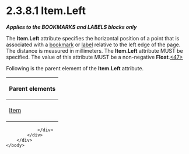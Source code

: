 <html dir="LTR" xmlns:mshelp="http://msdn.microsoft.com/mshelp" xmlns:ddue="http://ddue.schemas.microsoft.com/authoring/2003/5" xmlns:xlink="http://www.w3.org/1999/xlink" xmlns:tool="http://www.microsoft.com/tooltip">
    <head>
        <meta http-equiv="Content-Type" content="text/html; CHARSET=utf-8"></meta>
        <meta name="save" content="history"></meta>
        <title>2.3.8.1 Item.Left</title>
        <xml>
            <mshelp:toctitle title="2.3.8.1 Item.Left"></mshelp:toctitle>
            <mshelp:rltitle title="[MS-RGDI]: Item.Left"></mshelp:rltitle>
            <mshelp:keyword index="A" term="b2c4c083-0210-4777-b403-fbf968947153"></mshelp:keyword>
            <mshelp:attr name="DCSext.ContentType" value="open specification"></mshelp:attr>
            <mshelp:attr name="AssetID" value="b2c4c083-0210-4777-b403-fbf968947153"></mshelp:attr>
            <mshelp:attr name="TopicType" value="kbRef"></mshelp:attr>
            <mshelp:attr name="DCSext.Title" value="[MS-RGDI]: Item.Left" />
        </xml>
    </head>
    <body>
        <div id="header">
            <h1 class="heading">2.3.8.1 Item.Left</h1>
        </div>
        <div id="mainSection">
            <div id="mainBody">
                <div id="allHistory" class="saveHistory"></div>
                <div id="sectionSection0" class="section" name="collapseableSection">
                    

<p><b><i>Applies to the BOOKMARKS and LABELS blocks only</i></b></p>

<p>The <b>Item.Left</b> attribute specifies the horizontal
position of a point that is associated with a <a href="557e6223-9107-4be3-9f7c-b83beb5d16fc.md#gt_42f9c2f4-8a4b-4d64-a0e1-fc071debdf4c">bookmark</a> or <a href="557e6223-9107-4be3-9f7c-b83beb5d16fc.md#gt_4c56ea75-c676-4525-b131-71d71c3de91a">label</a> relative to the left
edge of the page. The distance is measured in millimeters. The <b>Item.Left</b>
attribute MUST be specified. The value of this attribute MUST be a non-negative
<b>Float</b>.<a id="Appendix_A_Target_47"></a><a href="5f16d945-e8a0-4cc3-9547-1c8f3e568219.md#Appendix_A_47" aria-label="Product behavior note 47">&lt;47&gt;</a></p>

<p>Following is the parent element of the <b>Item.Left</b>
attribute.</p>

<table>
 <thead>
  <tr>
   <th>
   <p>Parent elements</p>
   </th>
  </tr>
 </thead>
 <tr>
  <td>
  <p><a href="d9e55a22-e349-488d-b9f2-5656a8e2daea.md">Item</a></p>
  </td>
 </tr>
</table>

<p> </p>


                </div>
            </div>
        </div>
    </body>
</html>